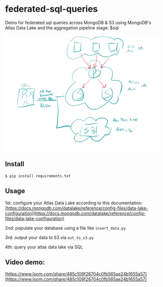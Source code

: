 # federated-sql-queries
Demo for federated sql queries across MongoDB &amp; S3 using MongoDB's Atlas Data Lake and the aggregation pipeline stage: $sql

![alt text](https://github.com/esteininger/federated-sql-queries/blob/master/assets/architecture.png?raw=true)

## Install

```
$ pip install requirements.txt
```

## Usage

1st: configure your Atlas Data Lake according to this documentation: [https://docs.mongodb.com/datalake/reference/config-files/data-lake-configuration](https://docs.mongodb.com/datalake/reference/config-files/data-lake-configuration)

2nd: populate your database using a file like `insert_data.py`

3rd: output your data to S3 via `out_to_s3.py`

4th: query your atlas data lake via SQL

## Video demo: 
[https://www.loom.com/share/485c109f26704c0fb565ae24b1655a57](https://www.loom.com/share/485c109f26704c0fb565ae24b1655a57)


